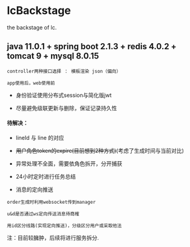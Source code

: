 # lcBackstage
the backstage of lc.

## java 11.0.1 + spring boot 2.1.3 + redis 4.0.2 + tomcat 9 + mysql 8.0.15
```
controller两种接口选择 ： 模板渲染 json（偏向）

app使用后，web使用前
```

+ 身份验证使用分布式session与简化版jwt

+ 尽量避免级联更新与删除，保证记录持久性

#### 待解决：

+ lineId 与 line 的对应

+ ~~用户角色token的expire(目前想到2种方式)~~(考虑了生成时间与当前对比)

+ 异常处理不全面，需要依角色拆开，分开捕获

+ 24小时定时进行任务总结

+ 消息的定向推送
```
order生成时利用websocket传到manager

u&d是否通过ws定向传送消息待商榷

用id区分线路(实现定向推送)，分级区分用户或采取他法

```

注：目前较臃肿，后续将进行服务拆分. 


